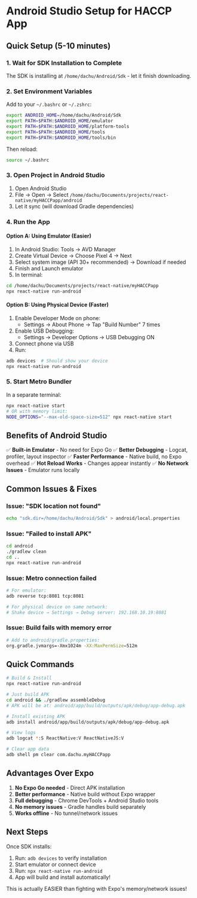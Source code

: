 # Android Studio Setup for HACCP App

## Quick Setup (5-10 minutes)

### 1. Wait for SDK Installation to Complete
The SDK is installing at `/home/dachu/Android/Sdk` - let it finish downloading.

### 2. Set Environment Variables
Add to your `~/.bashrc` or `~/.zshrc`:
```bash
export ANDROID_HOME=/home/dachu/Android/Sdk
export PATH=$PATH:$ANDROID_HOME/emulator
export PATH=$PATH:$ANDROID_HOME/platform-tools
export PATH=$PATH:$ANDROID_HOME/tools
export PATH=$PATH:$ANDROID_HOME/tools/bin
```

Then reload:
```bash
source ~/.bashrc
```

### 3. Open Project in Android Studio
1. Open Android Studio
2. File → Open → Select `/home/dachu/Documents/projects/react-native/myHACCPapp/android`
3. Let it sync (will download Gradle dependencies)

### 4. Run the App

#### Option A: Using Emulator (Easier)
1. In Android Studio: Tools → AVD Manager
2. Create Virtual Device → Choose Pixel 4 → Next
3. Select system image (API 30+ recommended) → Download if needed
4. Finish and Launch emulator
5. In terminal:
```bash
cd /home/dachu/Documents/projects/react-native/myHACCPapp
npx react-native run-android
```

#### Option B: Using Physical Device (Faster)
1. Enable Developer Mode on phone:
   - Settings → About Phone → Tap "Build Number" 7 times
2. Enable USB Debugging:
   - Settings → Developer Options → USB Debugging ON
3. Connect phone via USB
4. Run:
```bash
adb devices  # Should show your device
npx react-native run-android
```

### 5. Start Metro Bundler
In a separate terminal:
```bash
npx react-native start
# OR with memory limit:
NODE_OPTIONS="--max-old-space-size=512" npx react-native start
```

## Benefits of Android Studio

✅ **Built-in Emulator** - No need for Expo Go
✅ **Better Debugging** - Logcat, profiler, layout inspector
✅ **Faster Performance** - Native build, no Expo overhead
✅ **Hot Reload Works** - Changes appear instantly
✅ **No Network Issues** - Emulator runs locally

## Common Issues & Fixes

### Issue: "SDK location not found"
```bash
echo "sdk.dir=/home/dachu/Android/Sdk" > android/local.properties
```

### Issue: "Failed to install APK"
```bash
cd android
./gradlew clean
cd ..
npx react-native run-android
```

### Issue: Metro connection failed
```bash
# For emulator:
adb reverse tcp:8081 tcp:8081

# For physical device on same network:
# Shake device → Settings → Debug server: 192.168.10.19:8081
```

### Issue: Build fails with memory error
```bash
# Add to android/gradle.properties:
org.gradle.jvmargs=-Xmx1024m -XX:MaxPermSize=512m
```

## Quick Commands

```bash
# Build & Install
npx react-native run-android

# Just build APK
cd android && ./gradlew assembleDebug
# APK will be at: android/app/build/outputs/apk/debug/app-debug.apk

# Install existing APK
adb install android/app/build/outputs/apk/debug/app-debug.apk

# View logs
adb logcat *:S ReactNative:V ReactNativeJS:V

# Clear app data
adb shell pm clear com.dachu.myHACCPapp
```

## Advantages Over Expo

1. **No Expo Go needed** - Direct APK installation
2. **Better performance** - Native build without Expo wrapper
3. **Full debugging** - Chrome DevTools + Android Studio tools
4. **No memory issues** - Gradle handles build separately
5. **Works offline** - No tunnel/network issues

## Next Steps

Once SDK installs:
1. Run: `adb devices` to verify installation
2. Start emulator or connect device
3. Run: `npx react-native run-android`
4. App will build and install automatically!

This is actually EASIER than fighting with Expo's memory/network issues!